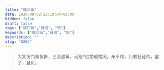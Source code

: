 ```yaml
---
title: "临江仙"
date: 2020-08-02T22:19:04+08:00
hidden: false
draft: false
tags: ["临江仙","诗词", "玩"]
keywords: ["临江仙","诗词", "玩"]
description: ""
slug: "0202"
---
```


> 大笑伤门秦夜舞，三番遮幕，可怒?红袖暖楼阁，亲不顾，只教狂徒侮，罢了，且负。
<!--more-->